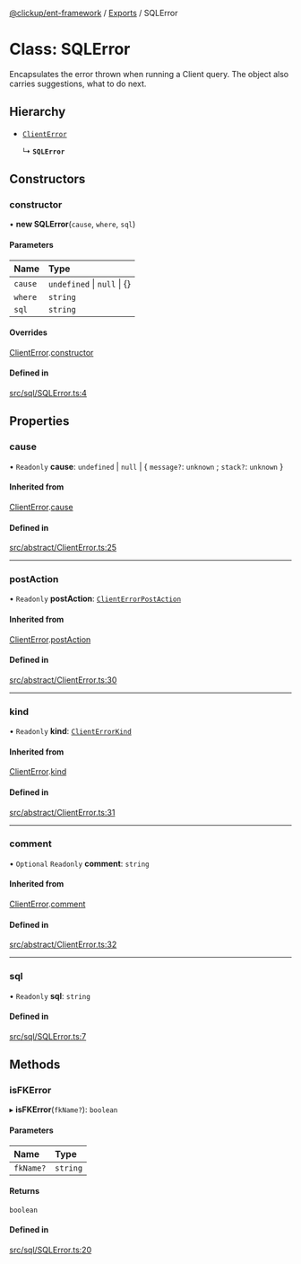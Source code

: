 [@clickup/ent-framework](../README.md) / [Exports](../modules.md) / SQLError

# Class: SQLError

Encapsulates the error thrown when running a Client query. The object also
carries suggestions, what to do next.

## Hierarchy

- [`ClientError`](ClientError.md)

  ↳ **`SQLError`**

## Constructors

### constructor

• **new SQLError**(`cause`, `where`, `sql`)

#### Parameters

| Name | Type |
| :------ | :------ |
| `cause` | `undefined` \| ``null`` \| {} |
| `where` | `string` |
| `sql` | `string` |

#### Overrides

[ClientError](ClientError.md).[constructor](ClientError.md#constructor)

#### Defined in

[src/sql/SQLError.ts:4](https://github.com/clickup/ent-framework/blob/master/src/sql/SQLError.ts#L4)

## Properties

### cause

• `Readonly` **cause**: `undefined` \| ``null`` \| { `message?`: `unknown` ; `stack?`: `unknown`  }

#### Inherited from

[ClientError](ClientError.md).[cause](ClientError.md#cause)

#### Defined in

[src/abstract/ClientError.ts:25](https://github.com/clickup/ent-framework/blob/master/src/abstract/ClientError.ts#L25)

___

### postAction

• `Readonly` **postAction**: [`ClientErrorPostAction`](../modules.md#clienterrorpostaction)

#### Inherited from

[ClientError](ClientError.md).[postAction](ClientError.md#postaction)

#### Defined in

[src/abstract/ClientError.ts:30](https://github.com/clickup/ent-framework/blob/master/src/abstract/ClientError.ts#L30)

___

### kind

• `Readonly` **kind**: [`ClientErrorKind`](../modules.md#clienterrorkind)

#### Inherited from

[ClientError](ClientError.md).[kind](ClientError.md#kind)

#### Defined in

[src/abstract/ClientError.ts:31](https://github.com/clickup/ent-framework/blob/master/src/abstract/ClientError.ts#L31)

___

### comment

• `Optional` `Readonly` **comment**: `string`

#### Inherited from

[ClientError](ClientError.md).[comment](ClientError.md#comment)

#### Defined in

[src/abstract/ClientError.ts:32](https://github.com/clickup/ent-framework/blob/master/src/abstract/ClientError.ts#L32)

___

### sql

• `Readonly` **sql**: `string`

#### Defined in

[src/sql/SQLError.ts:7](https://github.com/clickup/ent-framework/blob/master/src/sql/SQLError.ts#L7)

## Methods

### isFKError

▸ **isFKError**(`fkName?`): `boolean`

#### Parameters

| Name | Type |
| :------ | :------ |
| `fkName?` | `string` |

#### Returns

`boolean`

#### Defined in

[src/sql/SQLError.ts:20](https://github.com/clickup/ent-framework/blob/master/src/sql/SQLError.ts#L20)

